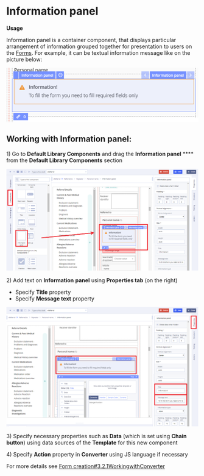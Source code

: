 # Information panel

**Usage**

Information panel is a container component, that displays particular arrangement of information grouped together for presentation to users on the [Forms](../ehr-forms-forms-in-detail/). For example, it can be textual information message like on the picture below:

![](../../.gitbook/assets/34840879.png)

## Working with Information panel: <a href="#informationpanel-workingwithinformationpanel" id="informationpanel-workingwithinformationpanel"></a>

1\) Go to **Default Library Components** and drag the **Information panel** **** from the **Default Library Components** section

![](../../.gitbook/assets/34840914.png)

2\) Add text on **Information** **panel** using **Properties tab** (on the right)

* Specify **Title** property
* Specify **Message text** property

![](../../.gitbook/assets/34840905.png)

3\) Specify necessary properties such as **Data** (which is set using **Chain button**) using data sources of the **Template** for this new component&#x20;

4\) Specify **Action** property in **Converter** using JS language if necessary

For more details see [Form creation#3.2.1WorkingwithConverter](https://wiki.solit-clouds.ru/display/EHR/Form+creation#Formcreation-3.2.1WorkingwithConverter)
